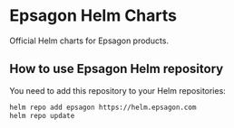 # Epsagon Helm Charts

Official Helm charts for Epsagon products.

## How to use Epsagon Helm repository
You need to add this repository to your Helm repositories:

```bash
helm repo add epsagon https://helm.epsagon.com
helm repo update
```